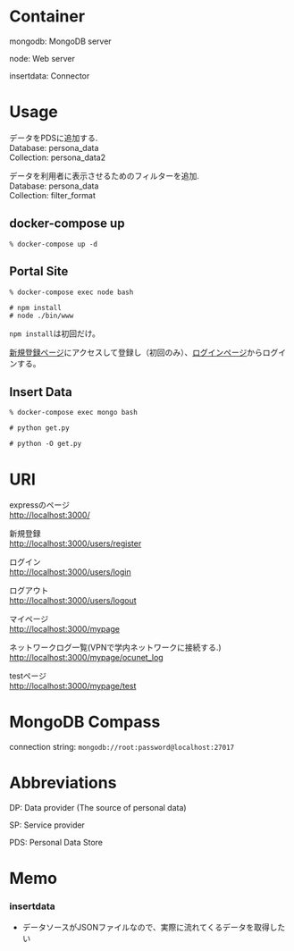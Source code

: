 # Container

mongodb: MongoDB server

node: Web server

insertdata: Connector

# Usage

データをPDSに追加する.  
Database: persona_data  
Collection: persona_data2

データを利用者に表示させるためのフィルターを追加.  
Database: persona_data  
Collection: filter_format  

## docker-compose up

```:コンテナの立ち上げ
% docker-compose up -d
```

## Portal Site

```:実行中のコンテナに入る
% docker-compose exec node bash
```

```:サーバの実行
# npm install
# node ./bin/www
```

`npm install`は初回だけ。

[新規登録ページ](http://localhost:3000/users/register)にアクセスして登録し（初回のみ）、[ログインページ](http://localhost:3000/users/login)からログインする。

## Insert Data

```:実行中のコンテナに入る
% docker-compose exec mongo bash
```

```:コネクタの動作確認(テスト)
# python get.py
```

```:mongodbにjsonファイルから得たデータを格納
# python -O get.py
```

# URI

expressのページ  
[http://localhost:3000/](http://localhost:3000/)

新規登録  
[http://localhost:3000/users/register](http://localhost:3000/users/register)

ログイン  
[http://localhost:3000/users/login](http://localhost:3000/users/login)

ログアウト  
[http://localhost:3000/users/logout](http://localhost:3000/users/logout)

マイページ  
[http://localhost:3000/mypage](http://localhost:3000/mypage)

ネットワークログ一覧(VPNで学内ネットワークに接続する.)  
[http://localhost:3000/mypage/ocunet_log](http://localhost:3000/mypage/ocunet_log)

testページ  
[http://localhost:3000/mypage/test](http://localhost:3000/mypage/test)


# MongoDB Compass

connection string: `mongodb://root:password@localhost:27017`

# Abbreviations

DP: Data provider (The source of personal data)

SP: Service provider

PDS: Personal Data Store

# Memo

### insertdata
- データソースがJSONファイルなので、実際に流れてくるデータを取得したい
